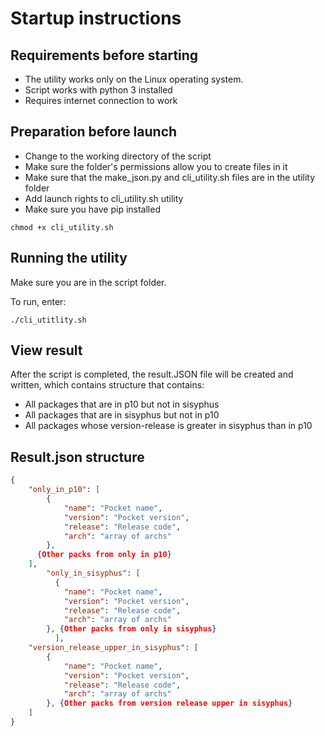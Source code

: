 # Startup instructions
## Requirements before starting
* The utility works only on the Linux operating system.
* Script works with python 3 installed
* Requires internet connection to work
## Preparation before launch
* Change to the working directory of the script
* Make sure the folder's permissions allow you to create files in it
* Make sure that the make_json.py and cli_utility.sh files are in the utility folder
* Add launch rights to cli_utility.sh utility
* Make sure you have pip installed
```shell
chmod +x cli_utility.sh
```
## Running the utility
Make sure you are in the script folder.

To run, enter:
```shell
./cli_utitlity.sh
```
## View result
After the script is completed, the result.JSON file will be created and written, which contains
structure that contains:
* All packages that are in p10 but not in sisyphus
* All packages that are in sisyphus but not in p10
* All packages whose version-release is greater in sisyphus than in p10

## Result.json structure
```json
{
    "only_in_p10": [
        {
            "name": "Pocket name",
            "version": "Pocket version",
            "release": "Release code",
            "arch": "array of archs"
        }, 
      {Other packs from only in p10}
    ],
        "only_in_sisyphus": [
          {
            "name": "Pocket name",
            "version": "Pocket version",
            "release": "Release code",
            "arch": "array of archs"
        }, {Other packs from only in sisyphus}
          ],
    "version_release_upper_in_sisyphus": [
        {
            "name": "Pocket name",
            "version": "Pocket version",
            "release": "Release code",
            "arch": "array of archs"
        }, {Other packs from version release upper in sisyphus}
    ]
}
```